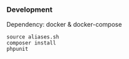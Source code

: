 ### Development

Dependency: docker & docker-compose

```
source aliases.sh
composer install
phpunit
```